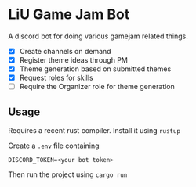 # LiU Game Jam Bot

A discord bot for doing various gamejam related things.

- [x] Create channels on demand
- [x] Register theme ideas through PM
- [x] Theme generation based on submitted themes
- [x] Request roles for skills
- [ ] Require the Organizer role for theme generation 

## Usage

Requires a recent rust compiler. Install it using `rustup`

Create a `.env` file containing 

```
DISCORD_TOKEN=<your bot token>
```

Then run the project using `cargo run`
